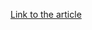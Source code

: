[Link to the article](https://news.sophos.com/en-us/2021/07/22/malware-increasingly-targets-discord-for-abuse)
